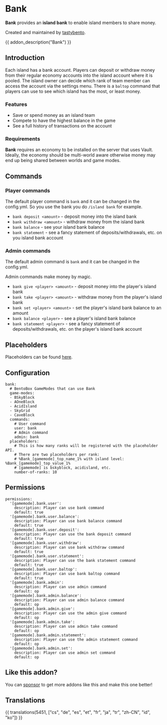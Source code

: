 # Bank

**Bank** provides an **island bank** to enable island members to share money.

Created and maintained by [tastybento](https://github.com/tastybento).

{{ addon_description("Bank") }}

## Introduction

Each island has a bank account. Players can deposit or withdraw money from their regular economy accounts into the island account where it is pooled. The island owner can decide which rank of team member can access the account via the settings menu. There is a `baltop` command that players can use to see which island has the most, or least money. 

### Features

* Save or spend money as an island team
* Compete to have the highest balance in the game
* See a full history of transactions on the account

### Requirements
**Bank** requires an economy to be installed on the server that uses Vault. Ideally, the economy should be multi-world aware otherwise money may end up being shared between worlds and game modes.

## Commands
### Player commands

The default player command is `bank` and it can be changed in the config.yml. So you use the bank you do `/island bank` for example.

* `bank deposit <amount>` - deposit money into the island bank
* `bank withdraw <amount>` - withdraw money from the island bank
* `bank balance` - see your island bank balance
* `bank statement` - see a fancy statement of deposits/withdrawals, etc. on you island bank account

### Admin commands

The default admin command is `bank` and it can be changed in the config.yml.

Admin commands make money by magic.
* `bank give <player> <amount>` - deposit money into the player's island bank
* `bank take <player> <amount>` - withdraw money from the player's island bank
* `bank set <player> <amount>` - set the player's island bank balance to an amount
* `bank balance <player>` - see a player's island bank balance
* `bank statement <player>` - see a fancy statement of deposits/withdrawals, etc. on the player's island bank account

## Placeholders

Placeholders can be found [here](Placeholders).


## Configuration

```
bank:
  # BentoBox GameModes that can use Bank
  game-modes:
  - BSkyBlock
  - AOneBlock
  - AcidIsland
  - SkyGrid
  - CaveBlock
  commands:
    # User command
    user: bank
    # Admin command
    admin: bank
  placeholders:
    # This is how many ranks will be registered with the placeholder API.
    # There are two placeholders per rank:
    # %Bank_[gamemode]_top_name_1% with island level: %Bank_[gamemode]_top_value_1%
    # [gamemode] is bskyblock, acidisland, etc.
    number-of-ranks: 10
```

## Permissions

```
permissions:
  '[gamemode].bank.user':
    description: Player can use bank command
    default: true
  '[gamemode].bank.user.balance':
    description: Player can use bank balance command
    default: true
  '[gamemode].bank.user.deposit':
    description: Player can use the bank deposit command
    default: true
  '[gamemode].bank.user.withdraw':
    description: Player can use bank withdraw command
    default: true
  '[gamemode].bank.user.statement':
    description: Player can use the bank statement command
    default: true
  '[gamemode].bank.user.baltop':
    description: Player can use bank baltop command
    default: true
  '[gamemode].bank.admin':
    description: Player can use admin command
    default: op
  '[gamemode].bank.admin.balance':
    description: Player can use admin balance command
    default: op
  '[gamemode].bank.admin.give':
    description: Player can use the admin give command
    default: op
  '[gamemode].bank.admin.take':
    description: Player can use admin take command
    default: op
  '[gamemode].bank.admin.statement':
    description: Player can use the admin statement command
    default: op
  '[gamemode].bank.admin.set':
    description: Player can use admin set command
    default: op

```

## Like this addon?
You can [sponsor](https://github.com/sponsors/tastybento) to get more addons like this and make this one better!

## Translations

{{ translations(5451, ["cs", "de", "es", "et", "fr", "ja", "tr", "zh-CN", "id", "ko"]) }}
